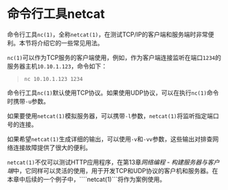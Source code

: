 # **命令行工具netcat**

命令行工具```nc(1)```，全称```netcat(1)```，在测试TCP/IP的客户端和服务端时非常便利。本节将介绍它的一些常见用法。

```nc(1)```可以作为TCP服务的客户端使用，例如，作为客户端连接监听在端口```1234```的服务器主机```10.10.1.123```，命令如下：

> ```shell
> nc 10.10.1.123 1234
> ```

命令行工具```nc(1)```默认使用TCP协议。如果使用UDP协议，可以在执行```nc(1)```命令时携带```-u```参数。

如果要使用```netcat(1)```模拟服务器，可以携带```-l```参数，```netcat(1)```将监听指定端口号的连接。

如果希望```netcat(1)```生成详细的输出，可以使用```-v```和```-vv```参数，这些输出对排查网络连接故障提供了很大的便利。

```netcat(1)```不仅可以测试HTTP应用程序，在第13章*网络编程 - 构建服务器与客户端*中，它同样可以灵活的使用，用于开发TCP和UDP协议的客户机和服务器。在本章中后续的一个例子中，````netcat(1)```将作为案例使用。